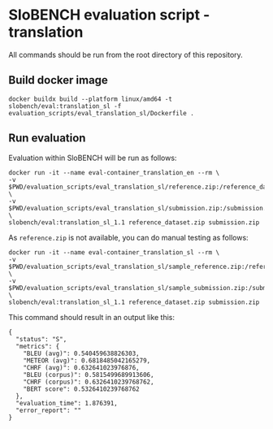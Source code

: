 # SloBENCH evaluation script - translation

All commands should be run from the root directory of this repository.

## Build docker image 
```
docker buildx build --platform linux/amd64 -t slobench/eval:translation_sl -f evaluation_scripts/eval_translation_sl/Dockerfile .
```

## Run evaluation 

Evaluation within SloBENCH will be run as follows:

```
docker run -it --name eval-container_translation_en --rm \
-v $PWD/evaluation_scripts/eval_translation_sl/reference.zip:/reference_dataset.zip \
-v $PWD/evaluation_scripts/eval_translation_sl/submission.zip:/submission.zip \
slobench/eval:translation_sl_1.1 reference_dataset.zip submission.zip
```

As `reference.zip` is not available, you can do manual testing as follows:


```
docker run -it --name eval-container_translation_sl --rm \
-v $PWD/evaluation_scripts/eval_translation_sl/sample_reference.zip:/reference_dataset.zip \
-v $PWD/evaluation_scripts/eval_translation_sl/sample_submission.zip:/submission.zip \
slobench/eval:translation_sl_1.1 reference_dataset.zip submission.zip
```

This command should result in an output like this:


```
{
  "status": "S",
  "metrics": {
    "BLEU (avg)": 0.540459638826303,
    "METEOR (avg)": 0.6818485042165279,
    "CHRF (avg)": 0.632641023976876,
    "BLEU (corpus)": 0.5815499689913606,
    "CHRF (corpus)": 0.6326410239768762,
    "BERT score": 0.5326410239768762
  },
  "evaluation_time": 1.876391,
  "error_report": ""
}
```